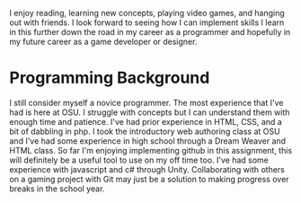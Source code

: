I enjoy reading, learning new concepts, playing video games, 
and hanging out with friends. I look forward to seeing how I can implement skills I learn in this 
further down the road in my career as a programmer and hopefully in my future career as a game developer or 
designer. 
<h1> Programming Background </h1>
I still consider myself a novice programmer. The most experience that I've had is here at OSU. I struggle
with concepts but I can understand them with enough time and patience. I've had prior experience in HTML,
CSS, and a bit of dabbling in php. I took the introductory web authoring class at OSU and I've had some 
experience in high school through a Dream Weaver and HTML class. So far I'm enjoying implementing github in
this assignment, this will definitely be a useful tool to use on my off time too. I've had some experience with
javascript and c# through Unity. Collaborating with others on a gaming project with Git may just be a solution
to making progress over breaks in the school year.